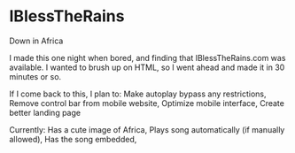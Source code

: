 # IBlessTheRains
Down in Africa

I made this one night when bored, and finding that IBlessTheRains.com was available. I wanted to brush up on HTML, so I went ahead and made it in 30 minutes or so.

If I come back to this, I plan to:
Make autoplay bypass any restrictions,
Remove control bar from mobile website,
Optimize mobile interface,
Create better landing page

Currently:
Has a cute image of Africa,
Plays song automatically (if manually allowed),
Has the song embedded,
